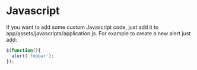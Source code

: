 # Javascript

If you want to add some custom Javascript code, just add it to app/assets/javascripts/application.js. For example to create a new alert just add:

```javascript
$(function(){
  alert('foobar');
});
```
